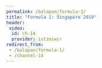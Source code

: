```yaml
---
permalink: /balapan/formula-1/
title: "Formula 1: Singapore 2019"
header:
 video:
  id: ch-14
  provider: istimiwir
redirect_from:
 - /balapan/formula-1/
 - /channel-14
---
```

